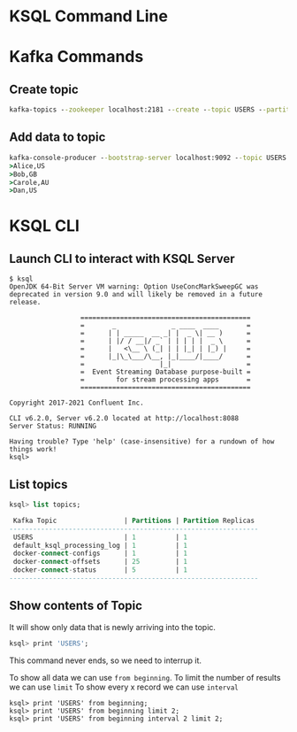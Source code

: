# KSQL Command Line 

# Kafka Commands  
## Create topic
```cmd
kafka-topics --zookeeper localhost:2181 --create --topic USERS --partitions 1 --replication-factor 1 
```

## Add data to topic

```cmd
kafka-console-producer --bootstrap-server localhost:9092 --topic USERS
>Alice,US
>Bob,GB
>Carole,AU
>Dan,US
```


# KSQL CLI 
## Launch CLI to interact with KSQL Server
```
$ ksql
OpenJDK 64-Bit Server VM warning: Option UseConcMarkSweepGC was deprecated in version 9.0 and will likely be removed in a future release.

                  ===========================================
                  =       _              _ ____  ____       =
                  =      | | _____  __ _| |  _ \| __ )      =
                  =      | |/ / __|/ _` | | | | |  _ \      =
                  =      |   <\__ \ (_| | | |_| | |_) |     =
                  =      |_|\_\___/\__, |_|____/|____/      =
                  =                   |_|                   =
                  =  Event Streaming Database purpose-built =
                  =        for stream processing apps       =
                  ===========================================

Copyright 2017-2021 Confluent Inc.

CLI v6.2.0, Server v6.2.0 located at http://localhost:8088
Server Status: RUNNING

Having trouble? Type 'help' (case-insensitive) for a rundown of how things work!
ksql>
```
## List topics

```sql
ksql> list topics;

 Kafka Topic                 | Partitions | Partition Replicas
---------------------------------------------------------------
 USERS                       | 1          | 1
 default_ksql_processing_log | 1          | 1
 docker-connect-configs      | 1          | 1
 docker-connect-offsets      | 25         | 1
 docker-connect-status       | 5          | 1
---------------------------------------------------------------
``` 
## Show contents of Topic
It will show only data that is newly arriving into the topic.  
```sql
ksql> print 'USERS'; 
```
This command never ends, so we need to interrup it. 

To show all data we can use `from beginning`.
To limit the number of results we can use `limit`
To show every x record we can use `interval` 
```
ksql> print 'USERS' from beginning; 
ksql> print 'USERS' from beginning limit 2; 
ksql> print 'USERS' from beginning interval 2 limit 2; 
```



